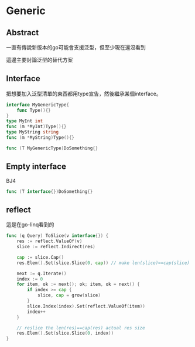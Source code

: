 # Generic



## Abstract

一直有傳說新版本的go可能會支援泛型，但至少現在還沒看到

這邊主要討論泛型的替代方案



## Interface

把想要加入泛型清單的東西都用type宣告，然後繼承某個interface。

```go
interface MyGenericType{
    func Type(){}
}
type MyInt int
func (m *MyInt)Type(){}
type MyString string
func (m *MyString)Type(){}

func (T MyGenericType)DoSomething{}
```



## Empty interface

BJ4

```go
func (T interface{})DoSomething{}
```



## reflect

這是在go-linq看到的

```go
func (q Query) ToSlice(v interface{}) {
	res := reflect.ValueOf(v)
	slice := reflect.Indirect(res)

	cap := slice.Cap()
	res.Elem().Set(slice.Slice(0, cap)) // make len(slice)==cap(slice) from now on

	next := q.Iterate()
	index := 0
	for item, ok := next(); ok; item, ok = next() {
		if index >= cap {
			slice, cap = grow(slice)
		}
		slice.Index(index).Set(reflect.ValueOf(item))
		index++
	}

	// reslice the len(res)==cap(res) actual res size
	res.Elem().Set(slice.Slice(0, index))
}
```

